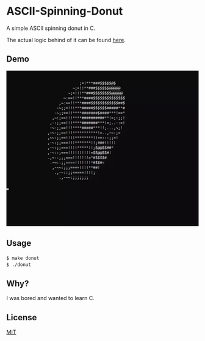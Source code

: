 # ASCII-Spinning-Donut

A simple ASCII spinning donut in C.

The actual logic behind of it can be found [here](https://www.a1k0n.net/2011/07/20/donut-math.html).

## Demo

![Demo](./Images/donut.webp)

## Usage

```bash
$ make donut
$ ./donut
```

## Why?

I was bored and wanted to learn C.

## License

[MIT](LICENSE)
